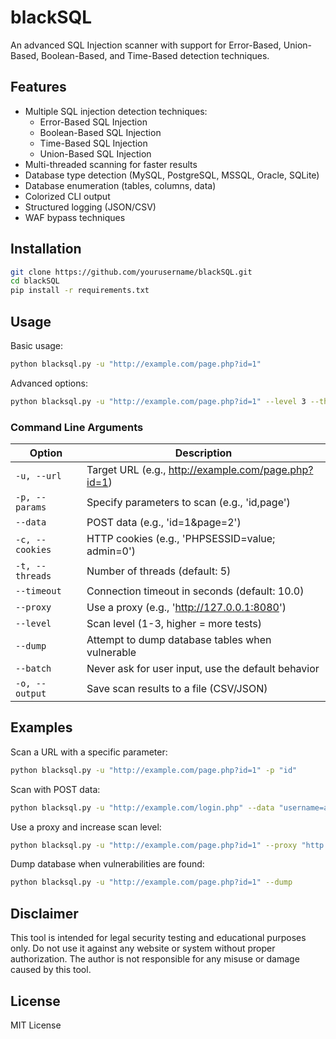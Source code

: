 # blackSQL

An advanced SQL Injection scanner with support for Error-Based, Union-Based, Boolean-Based, and Time-Based detection techniques.

## Features

- Multiple SQL injection detection techniques:
  - Error-Based SQL Injection
  - Boolean-Based SQL Injection
  - Time-Based SQL Injection
  - Union-Based SQL Injection
- Multi-threaded scanning for faster results
- Database type detection (MySQL, PostgreSQL, MSSQL, Oracle, SQLite)
- Database enumeration (tables, columns, data)
- Colorized CLI output
- Structured logging (JSON/CSV)
- WAF bypass techniques

## Installation

```bash
git clone https://github.com/yourusername/blackSQL.git
cd blackSQL
pip install -r requirements.txt
```

## Usage

Basic usage:

```bash
python blacksql.py -u "http://example.com/page.php?id=1"
```

Advanced options:

```bash
python blacksql.py -u "http://example.com/page.php?id=1" --level 3 --threads 10 --dump
```

### Command Line Arguments

| Option          | Description                                         |
| --------------- | --------------------------------------------------- |
| `-u, --url`     | Target URL (e.g., http://example.com/page.php?id=1) |
| `-p, --params`  | Specify parameters to scan (e.g., 'id,page')        |
| `--data`        | POST data (e.g., 'id=1&page=2')                     |
| `-c, --cookies` | HTTP cookies (e.g., 'PHPSESSID=value; admin=0')     |
| `-t, --threads` | Number of threads (default: 5)                      |
| `--timeout`     | Connection timeout in seconds (default: 10.0)       |
| `--proxy`       | Use a proxy (e.g., 'http://127.0.0.1:8080')         |
| `--level`       | Scan level (1-3, higher = more tests)               |
| `--dump`        | Attempt to dump database tables when vulnerable     |
| `--batch`       | Never ask for user input, use the default behavior  |
| `-o, --output`  | Save scan results to a file (CSV/JSON)              |

## Examples

Scan a URL with a specific parameter:

```bash
python blacksql.py -u "http://example.com/page.php?id=1" -p "id"
```

Scan with POST data:

```bash
python blacksql.py -u "http://example.com/login.php" --data "username=admin&password=test"
```

Use a proxy and increase scan level:

```bash
python blacksql.py -u "http://example.com/page.php?id=1" --proxy "http://127.0.0.1:8080" --level 3
```

Dump database when vulnerabilities are found:

```bash
python blacksql.py -u "http://example.com/page.php?id=1" --dump
```

## Disclaimer

This tool is intended for legal security testing and educational purposes only. Do not use it against any website or system without proper authorization. The author is not responsible for any misuse or damage caused by this tool.

## License

MIT License 